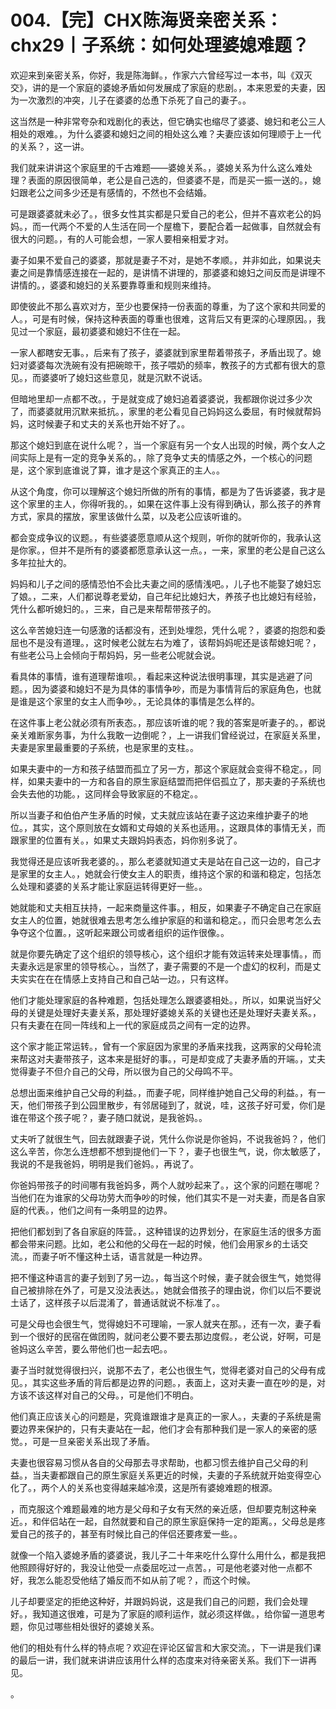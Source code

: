 # 004.【完】CHX陈海贤亲密关系：chx29丨子系统：如何处理婆媳难题？

欢迎来到亲密关系，你好，我是陈海鲜。，作家六六曾经写过一本书，叫《双灭交》，讲的是一个家庭的婆媳矛盾如何发展成了家庭的悲剧。，本来恩爱的夫妻，因为一次激烈的冲突，儿子在婆婆的怂恿下杀死了自己的妻子。。

这当然是一种非常夸杂和戏剧化的表达，但它确实也缩尽了婆婆、媳妇和老公三人相处的艰难。，为什么婆婆和媳妇之间的相处这么难？夫妻应该如何理顺于上一代的关系？，这一讲。

我们就来讲讲这个家庭里的千古难题——婆媳关系。，婆媳关系为什么这么难处理？表面的原因很简单，老公是自己选的，但婆婆不是，而是买一振一送的。，媳妇跟老公之间多少还是有感情的，不然也不会结婚。

可是跟婆婆就未必了。，很多女性其实都是只爱自己的老公，但并不喜欢老公的妈妈。，而一代两个不爱的人生活在同一个屋檐下，要配合着一起做事，自然就会有很大的问题。，有的人可能会想，一家人要相亲相爱才对。

妻子如果不爱自己的婆婆，那就是妻子不对，是她不孝顺。，并非如此，如果说夫妻之间是靠情感连接在一起的，是讲情不讲理的，那婆婆和媳妇之间反而是讲理不讲情的。，婆婆和媳妇的关系要靠尊重和规则来维持。

即使彼此不那么喜欢对方，至少也要保持一份表面的尊重，为了这个家和共同爱的人。，可是有时候，保持这种表面的尊重也很难，这背后又有更深的心理原因。，我见过一个家庭，最初婆婆和媳妇不住在一起。

一家人都瞎安无事。，后来有了孩子，婆婆就到家里帮着带孩子，矛盾出现了。媳妇对婆婆每次洗碗有没有把碗晾干，孩子喂奶的频率，教孩子的方式都有很大的意见。，而婆婆听了媳妇这些意见，就是沉默不说话。

但暗地里却一点都不改。，于是就变成了媳妇追着婆婆说，我都跟你说过多少次了，而婆婆就用沉默来抵抗。，家里的老公看见自己妈妈这么委屈，有时候就帮妈妈，这时候妻子和丈夫的关系也开始不好了。。

那这个媳妇到底在说什么呢？，当一个家庭有另一个女人出现的时候，两个女人之间实际上是有一定的竞争关系的。，除了竞争丈夫的情感之外，一个核心的问题是，这个家到底谁说了算，谁才是这个家真正的主人。。

从这个角度，你可以理解这个媳妇所做的所有的事情，都是为了告诉婆婆，我才是这个家里的主人，你得听我的。，如果在这件事上没有得到确认，那么孩子的养育方式，家具的摆放，家里该做什么菜，以及老公应该听谁的。

都会变成争议的议题。，有些婆婆愿意顺从这个规则，听你的就听你的，我承认这是你家。，但并不是所有的婆婆都愿意承认这一点。，一来，家里的老公是自己这么多年拉扯大的。

妈妈和儿子之间的感情恐怕不会比夫妻之间的感情浅吧。，儿子也不能娶了媳妇忘了娘。，二来，人们都说尊老爱幼，自己年纪比媳妇大，养孩子也比媳妇有经验，凭什么都听媳妇的。，三来，自己是来帮帮带孩子的。

这么辛苦媳妇连一句感激的话都没有，还到处埋怨，凭什么呢？，婆婆的抱怨和委屈也不是没有道理。，这时候老公就左右为难了，该帮妈妈呢还是该帮媳妇呢？，有些老公马上会倾向于帮妈妈，另一些老公呢就会说。

看具体的事情，谁有道理帮谁呗。，看起来这种说法很明事理，其实是逃避了问题。，因为婆婆和媳妇不是为具体的事情争吵，而是为事情背后的家庭角色，也就是谁是这个家里的女主人而争吵。，无论具体的事情是怎么样的。

在这件事上老公就必须有所表态。，那应该听谁的呢？我的答案是听妻子的。，都说亲关难断家务事，为什么我敢一边倒呢？，上一讲我们曾经说过，在家庭关系里，夫妻是家里最重要的子系统，也是家里的支柱。。

如果夫妻中的一方和孩子结盟而孤立了另一方，那这个家庭就会变得不稳定。，同样，如果夫妻中的一方和各自的原生家庭结盟而把伴侣孤立了，那夫妻的子系统也会失去他的功能。，这同样会导致家庭的不稳定。。

所以当妻子和伯伯产生矛盾的时候，丈夫就应该站在妻子这边来维护妻子的地位。，其实，这个原则放在女婿和丈母娘的关系也适用。，这跟具体的事情无关，而跟家里的位置有关。，如果丈夫跟妈妈表态，妈你别多说了。

我觉得还是应该听我老婆的。，那么老婆就知道丈夫是站在自己这一边的，自己才是家里的女主人。，她就会行使女主人的职责，维持这个家的和谐和稳定，包括怎么处理和婆婆的关系才能让家庭运转得更好一些。。

她就能和丈夫相互扶持，一起来商量这件事。，相反，如果妻子不确定自己在家庭女主人的位置，她就很难去思考怎么维护家庭的和谐和稳定。，而只会思考怎么去争夺这个位置。，这听起来跟公司或者组织的运作很像。。

就是你要先确定了这个组织的领导核心，这个组织才能有效运转来处理事情。，而夫妻永远是家里的领导核心。，当然了，妻子需要的不是一个虚幻的权利，而是丈夫实实在在在情感上支持自己和自己站一边。，只有这样。

他们才能处理家庭的各种难题，包括处理怎么跟婆婆相处。，所以，如果说当好父母的关键是处理好夫妻关系，那处理好婆媳关系的关键也还是处理好夫妻关系。，只有夫妻在在同一阵线和上一代的家庭成员之间有一定的边界。

这个家才能正常运转。，曾有一个家庭因为家里的矛盾来找我，这两家的父母轮流来帮这对夫妻带孩子，这本来是挺好的事。，可是却变成了夫妻矛盾的开端。，丈夫觉得妻子不但介自己的父母，所以很为自己的父母鸣不平。

总想出面来维护自己父母的利益。，而妻子呢，同样维护她自己父母的利益。，有一天，他们带孩子到公园里散步，有邻居碰到了，就说，哇，这孩子好可爱，你们是谁在带这个孩子呢？，妻子随口就说，是我爸妈。。

丈夫听了就很生气，回去就跟妻子说，凭什么你说是你爸妈，不说我爸妈？，他们这么辛苦，你怎么连想都不想到提他们一下？，妻子也很生气，说，你太敏感了，我说的不是我爸妈，明明是我们爸妈。，再说了。

你爸妈带孩子的时间哪有我爸妈多，两个人就吵起来了。，这个家的问题在哪呢？当他们在为谁家的父母功劳大而争吵的时候，他们其实不是一对夫妻，而是各自家庭的代表。，他们之间有一条明显的边界。

把他们都划到了各自家庭的阵营。，这种错误的边界划分，在家庭生活的很多方面都会带来问题。比如，老公和他的父母在一起的时候，他们会用家乡的土话交流。，而妻子听不懂这种土话，语言就是一种边界。

把不懂这种语言的妻子划到了另一边。，每当这个时候，妻子就会很生气，她觉得自己被排除在外了，可是又没法表达。，她就会借孩子的理由说，你们以后不要说土话了，这样孩子以后混淆了，普通话就说不标准了。。

可是父母也会很生气，觉得媳妇不可理喻，一家人就夹在那。，还有一次，妻子看到一个很好的民宿在做团购，就问老公要不要去那边度假。，老公说，好啊，可是爸妈这么辛苦，要么带他们也一起去吧。。

妻子当时就觉得很扫兴，说那不去了，老公也很生气，觉得老婆对自己的父母有成见。，其实这些矛盾的背后都是边界的问题。，表面上，这对夫妻一直在吵的是，对方该不该这样对自己的父母。，可是他们不明白。

他们真正应该关心的问题是，究竟谁跟谁才是真正的一家人。，夫妻的子系统是需要边界来保护的，只有夫妻站在一起，他们才会有那种我们是一家人的亲密的感觉。，可是一旦亲密关系出现了矛盾。

夫妻也很容易习惯从各自的父母那去寻求帮助，也都习惯去维护自己父母的利益。，当夫妻都跟自己的原生家庭关系更近的时候，夫妻的子系统就开始变得空心化了。，两个人的关系也变得越来越冷漠，这是所有婆媳难题的根源。

，而克服这个难题最难的地方是父母和子女有天然的亲近感，但却要克制这种亲近。，和伴侣站在一起，自然就要和自己的原生家庭保持一定的距离。，父母总是疼爱自己的孩子的，甚至有时候比自己的伴侣还要疼爱一些。。

就像一个陷入婆媳矛盾的婆婆说，我儿子二十年来吃什么穿什么用什么，都是我把他照顾得好好的，我没让他受一点委屈吃过一点苦。，可是他老婆对他一点都不好，我怎么能忍受他结了婚反而不如从前了呢？，而这个时候。

儿子却要坚定的拒绝这种好，并跟妈妈说，这是我们自己的问题，我们会处理好。，我知道这很难，可是为了家庭的顺利运作，就必须这样做。，给你留一道思考题，你见过哪些相处很好的婆媳关系。

他们的相处有什么样的特点呢？欢迎在评论区留言和大家交流。，下一讲是我们课的最后一讲，我们就来讲讲应该用什么样的态度来对待亲密关系。我们下一讲再见。

。